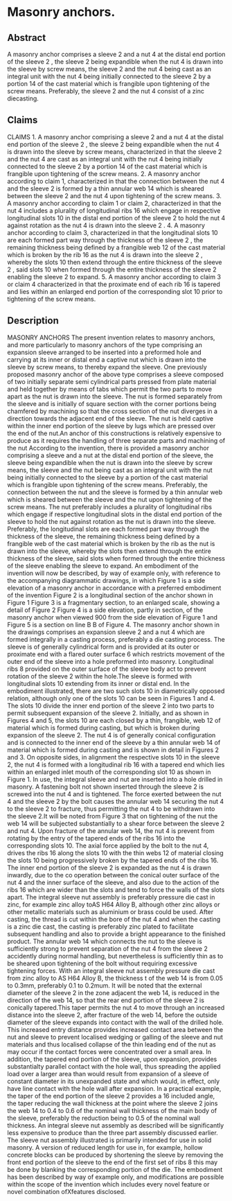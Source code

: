 # Masonry anchors.

## Abstract
A masonry anchor comprises a sleeve 2 and a nut 4 at the distal end portion of the sleeve 2 , the sleeve 2 being expandible when the nut 4 is drawn into the sleeve by screw means, the sleeve 2 and the nut 4 being cast as an integral unit with the nut 4 being initially connected to the sleeve 2 by a portion 14 of the cast material which is frangible upon tightening of the screw means. Preferably, the sleeve 2 and the nut 4 consist of a zinc diecasting.

## Claims
CLAIMS 1. A masonry anchor comprising a sleeve 2 and a nut 4 at the distal end portion of the sleeve 2 , the sleeve 2 being expandible when the nut 4 is drawn into the sleeve by screw means, characterized in that the sleeve 2 and the nut 4 are cast as an integral unit with the nut 4 being initially connected to the sleeve 2 by a portion 14 of the cast material which is frangible upon tightening of the screw means. 2. A masonry anchor according to claim 1, characterized in that the connection between the nut 4 and the sleeve 2 is formed by a thin annular web 14 which is sheared between the sleeve 2 and the nut 4 upon tightening of the screw means. 3. A masonry anchor according to claim 1 or claim 2, characterized in that the nut 4 includes a plurality of longitudinal ribs 16 which engage in respective longitudinal slots 10 in the distal end portion of the sleeve 2 to hold the nut 4 against rotation as the nut 4 is drawn into the sleeve 2 . 4. A masonry anchor according to claim 3, characterized in that the longitudinal slots 10 are each formed part way through the thickness of the sleeve 2 , the remaining thickness being defined by a frangible web 12 of the cast material which is broken by the rib 16 as the nut 4 is drawn into the sleeve 2 , whereby the slots 10 then extend through the entire thickness of the sleeve 2 , said slots 10 when formed through the entire thickness of the sleeve 2 enabling the sleeve 2 to expand. 5. A masonry anchor according to claim 3 or claim 4 characterized in that the proximate end of each rib 16 is tapered and lies within an enlarged end portion of the corresponding slot 10 prior to tightening of the screw means.

## Description
MASONRY ANCHORS The present invention relates to masonry anchors, and more particularly to masonry anchors of the type comprising an expansion sleeve arranged to be inserted into a preformed hole and carrying at its inner or distal end a captive nut which is drawn into the sleeve by screw means, to thereby expand the sleeve. One previously proposed masonry anchor of the above type comprises a sleeve composed of two initially separate semi cylindrical parts pressed from plate material and held together by means of tabs which permit the two parts to move apart as the nut is drawn into the sleeve. The nut is formed separately from the sleeve and is initially of square section with the corner portions being chamfered by machining so that the cross section of the nut diverges in a direction towards the adjacent end of the sleeve. The nut is held captive within the inner end portion of the sleeve by lugs which are pressed over the end of the nut.An anchor of this constructions is relatively expensive to produce as it requires the handling of three separate parts and machining of the nut According to the invention, there is provided a masonry anchor comprising a sleeve and a nut at the distal end portion of the sleeve, the sleeve being expandible when the nut is drawn into the sleeve by screw means, the sleeve and the nut being cast as an integral unit with the nut being initially connected to the sleeve by a portion of the cast material which is frangible upon tightening of the screw means. Preferably, the connection between the nut and the sleeve is formed by a thin annular web which is sheared between the sleeve and the nut upon tightening of the screw means. The nut preferably includes a plurality of longitudinal ribs which engage if respective longitudinal slots in the distal end portion of the sleeve to hold the nut against rotation as the nut is drawn into the sleeve. Preferably, the longitudinal slots are each formed part way through the thickness of the sleeve, the remaining thickness being defined by a frangible web of the cast material which is broken by the rib as the nut is drawn into the sleeve, whereby the slots then extend through the entire thickness of the sleeve, said slots when formed through the entire thickness of the sleeve enabling the sleeve to expand. An embodiment of the invention will now be described, by way of example only, with reference to the accompanying diagrammatic drawings, in which Figure 1 is a side elevation of a masonry anchor in accordance with a preferred embodiment of the invention Figure 2 is a longitudinal section of the anchor shown in Figure 1 Figure 3 is a fragmentary section, to an enlarged scale, showing a detail of Figure 2 Figure 4 is a side elevation, partly in section, of the masonry anchor when viewed 900 from the side elevation of Figure 1 and Figure 5 is a section on line B B of Figure 4. The masonry anchor shown in the drawings comprises an expansion sleeve 2 and a nut 4 which are formed integrally in a casting process, preferably a die casting process. The sleeve is of generally cylindrical form and is provided at its outer or proximate end with a flared outer surface 6 which restricts movement of the outer end of the sleeve into a hole preformed into masonry. Longitudinal ribs 8 provided on the outer surface of the sleeve body act to prevent rotation of the sleeve 2 within the hole.The sleeve is formed with longitudinal slots 10 extending from its inner or distal end. In the embodiment illustrated, there are two such slots 10 in diametrically opposed relation, although only one of the slots 10 can be seen in Figures 1 and 4. The slots 10 divide the inner end portion of the sleeve 2 into two parts to permit subsequent expansion of the sleeve 2. Initially, and as shown in Figures 4 and 5, the slots 10 are each closed by a thin, frangible, web 12 of material which is formed during casting, but which is broken during expansion of the sleeve 2. The nut 4 is of generally conical configuration and is connected to the inner end of the sleeve by a thin annular web 14 of material which is formed during casting and is shown in detail in Figures 2 and 3. On opposite sides, in alignment the respective slots 10 in the sleeve 2, the nut 4 is formed with a longitudinal rib 16 with a tapered end which lies within an enlarged inlet mouth of the corresponding slot 10 as shown in Figure 1. In use, the integral sleeve and nut are inserted into a hole drilled in masonry. A fastening bolt not shown inserted through the sleeve 2 is screwed into the nut 4 and is tightened. The force exerted between the nut 4 and the sleeve 2 by the bolt causes the annular web 14 securing the nut 4 to the sleeve 2 to fracture, thus permitting the nut 4 to be withdrawn into the sleeve 2.It will be noted from Figure 3 that on tightening of the nut the web 14 will be subjected substantially to a shear force between the sleeve 2 and nut 4. Upon fracture of the annular web 14, the nut 4 is prevent from rotating by the entry of the tapered ends of the ribs 16 into the corresponding slots 10. The axial force applied by the bolt to the nut 4, drives the ribs 16 along the slots 10 with the thin webs 12 of material closing the slots 10 being progressively broken by the tapered ends of the ribs 16. The inner end portion of the sleeve 2 is expanded as the nut 4 is drawn inwardly, due to the co operation between the conical outer surface of the nut 4 and the inner surface of the sleeve, and also due to the action of the ribs 16 which are wider than the slots and tend to force the walls of the slots apart. The integral sleeve nut assembly is preferably pressure die cast in zinc, for example zinc alloy toAS H64 Alloy B, although other zinc alloys or other metallic materials such as aluminium or brass could be used. After casting, the thread is cut within the bore of the nut 4 and when the casting is a zinc die cast, the casting is preferably zinc plated to facilitate subsequent handling and also to provide a bright appearance to the finished product. The annular web 14 which connects the nut to the sleeve is sufficiently strong to prevent separation of the nut 4 from the sleeve 2 accidently during normal handling, but nevertheless is sufficiently thin as to be sheared upon tightening of the bolt without requiring excessive tightening forces. With an integral sleeve nut assembly pressure die cast from zinc alloy to AS H64 Alloy B, the thickness t of the web 14 is from 0.05 to 0.3mm, preferably 0.1 to 0.2mum. It will be noted that the external diameter of the sleeve 2 in the zone adjacent the web 14, is reduced in the direction of the web 14, so that the rear end portion of the sleeve 2 is conically tapered.This taper permits the nut 4 to move through an increased distance into the sleeve 2, after fracture of the web 14, before the outside diameter of the sleeve expands into contact with the wall of the drilled hole. This increased entry distance provides increased contact area between the nut and sleeve to prevent localised wedging or galling of the sleeve and nut materials and thus localised collapse of the thin leading end of the nut as may occur if the contact forces were concentrated over a small area. In addition, the tapered end portion of the sleeve, upon expansion, provides substantialty parallel contact with the hole wall, thus spreading the applied load over a larger area than would result from expansion of a sleeve of constant diameter in its unexpanded state and which would, in effect, only have line contact with the hole wall after expansion. In a practical example, the taper of the end portion of the sleeve 2 provides a 16 included angle, the taper reducing the wall thickness at the point where the sleeve 2 joins the web 14 to 0.4 to 0.6 of the nominal wall thickness of the main body of the sleeve, preferably the reduction being to 0.5 of the nominal wall thickness. An integral sleeve nut assembly as described will be significantly less expensive to produce than the three part assembly discussed earlier. The sleeve nut assembly illustrated is primarily intended for use in solid masonry. A version of reduced length for use in, for example, hollow concrete blocks can be produced by shortening the sleeve by removing the front end portion of the sleeve to the end of the first set of ribs 8 this may be done by blanking the corresponding portion of the die. The embodiment has been described by way of example only, and modifications are possible within the scope of the invention which includes every novel feature or novel combination ofXfeatures disclosed.